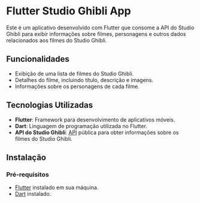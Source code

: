 # Flutter Studio Ghibli App

Este é um aplicativo desenvolvido com Flutter que consome a API do Studio Ghibli para exibir informações sobre filmes, personagens e outros dados relacionados aos filmes do Studio Ghibli.

## Funcionalidades

- Exibição de uma lista de filmes do Studio Ghibli.
- Detalhes do filme, incluindo título, descrição e imagens.
- Informações sobre os personagens de cada filme.

## Tecnologias Utilizadas

- **Flutter**: Framework para desenvolvimento de aplicativos móveis.
- **Dart**: Linguagem de programação utilizada no Flutter.
- **API do Studio Ghibli**: [API](https://ghibliapi.vercel.app) pública para obter informações sobre os filmes do Studio Ghibli.

## Instalação

### Pré-requisitos

- [Flutter](https://flutter.dev/docs/get-started/install) instalado em sua máquina.
- [Dart](https://dart.dev/get-dart) instalado.
